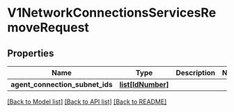 # V1NetworkConnectionsServicesRemoveRequest

## Properties
Name | Type | Description | Notes
------------ | ------------- | ------------- | -------------
**agent_connection_subnet_ids** | [**list[IdNumber]**](IdNumber.md) |  | 

[[Back to Model list]](../README.md#documentation-for-models) [[Back to API list]](../README.md#documentation-for-api-endpoints) [[Back to README]](../README.md)

